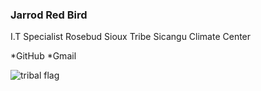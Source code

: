 ### Jarrod Red Bird
I.T Specialist Rosebud Sioux Tribe Sicangu Climate Center

*GitHub
*Gmail

![tribal flag](https://github.com/jarrodredbird/RedBird.github.io/assets/166235367/adfd6784-3826-4481-82c8-9f0f02f67994)
